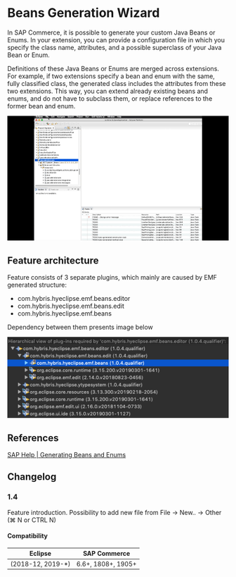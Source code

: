 # Beans Generation Wizard

In SAP Commerce, it is possible to generate your custom Java Beans or Enums. In your extension, you can provide a configuration file in which you specify the class name, attributes, and a possible superclass of your Java Bean or Enum.

Definitions of these Java Beans or Enums are merged across extensions. For example, if two extensions specify a bean and enum with the same, fully classified class, the generated class includes the attributes from these two extensions. This way, you can extend already existing beans and enums, and do not have to subclass them, or replace references to the former bean and enum.

![Bean Generation Wizard](Beans-Generation.gif)

## Feature architecture

Feature consists of 3 separate plugins, which mainly are caused by EMF generated structure:

* com.hybris.hyeclipse.emf.beans.editor
* com.hybris.hyeclipse.emf.beans.edit
* com.hybris.hyeclipse.emf.beans

Dependency between them presents image below

![plugin dependency tree](beans-generation-dependency.png)


## References

[SAP Help | Generating Beans and Enums](https://help.sap.com/viewer/d0224eca81e249cb821f2cdf45a82ace/1905/en-US/8bc53579866910149472ccbef0222ec5.html)


## Changelog

### 1.4

Feature introduction. Possibility to add new file from File -> New.. -> Other (&#8984; N or <kdb>CTRL</kbd> N)

#### Compatibility

| Eclipse | SAP Commerce |
| ------- | ------------ |
| (2018-12, 2019-*) | 6.6+, 1808+, 1905+ |
